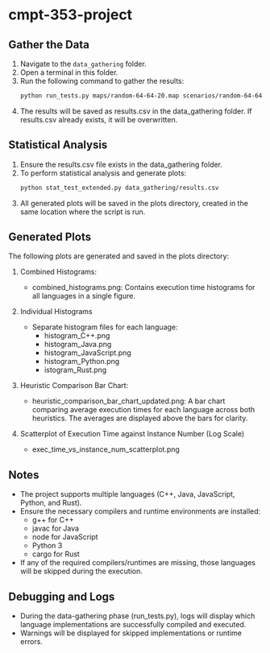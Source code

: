# cmpt-353-project

## Gather the Data
1. Navigate to the `data_gathering` folder.
2. Open a terminal in this folder.
3. Run the following command to gather the results:
   ```bash
   python run_tests.py maps/random-64-64-20.map scenarios/random-64-64-20-random-1.scen --output results.csv
4. The results will be saved as results.csv in the data_gathering folder. If results.csv already exists, it will be overwritten.

## Statistical Analysis
1. Ensure the results.csv file exists in the data_gathering folder.
2. To perform statistical analysis and generate plots:
   ```bash
   python stat_test_extended.py data_gathering/results.csv
3. All generated plots will be saved in the plots directory, created in the same location where the script is run.

## Generated Plots
The following plots are generated and saved in the plots directory:
1. Combined Histograms:
   - combined_histograms.png: Contains execution time histograms for all languages in a single figure.
2. Individual Histograms
   - Separate histogram files for each language:
     - histogram_C++.png
     - histogram_Java.png
     - histogram_JavaScript.png
     - histogram_Python.png
     - istogram_Rust.png
        
3. Heuristic Comparison Bar Chart:
      - heuristic_comparison_bar_chart_updated.png: A bar chart comparing average execution times for each language across both heuristics. The averages are displayed above the bars for clarity.

5. Scatterplot of Execution Time against Instance Number (Log Scale)
      - exec_time_vs_instance_num_scatterplot.png

## Notes
- The project supports multiple languages (C++, Java, JavaScript, Python, and Rust).
- Ensure the necessary compilers and runtime environments are installed:
  - g++ for C++
  - javac for Java
  - node for JavaScript
  - Python 3
  - cargo for Rust
- If any of the required compilers/runtimes are missing, those languages will be skipped during the execution.

## Debugging and Logs
- During the data-gathering phase (run_tests.py), logs will display which language implementations are successfully compiled and executed.
- Warnings will be displayed for skipped implementations or runtime errors.
